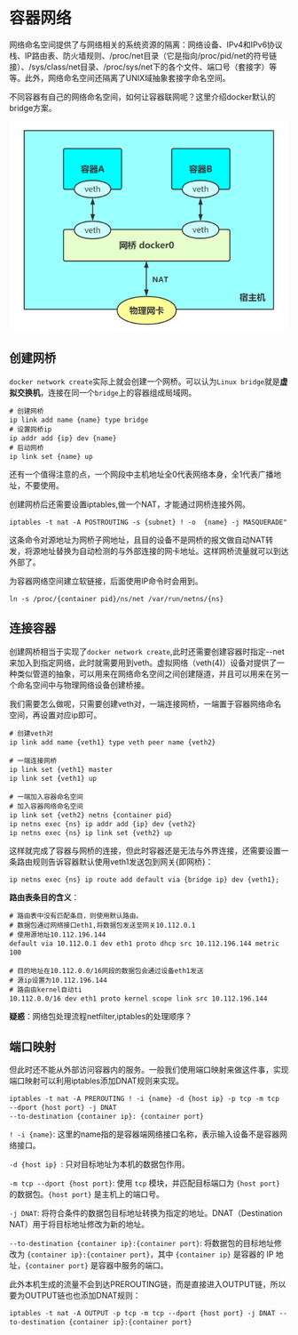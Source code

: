 # 容器网络

网络命名空间提供了与网络相关的系统资源的隔离：网络设备、IPv4和IPv6协议栈、IP路由表、防火墙规则、/proc/net目录（它是指向/proc/pid/net的符号链接）、/sys/class/net目录、/proc/sys/net下的各个文件、端口号（套接字）等等。此外，网络命名空间还隔离了UNIX域抽象套接字命名空间。

不同容器有自己的网络命名空间，如何让容器联网呢？这里介绍docker默认的bridge方案。

![img](assets\docker-bridge-network.png)

## 创建网桥

`docker network create`实际上就会创建一个网桥。可以认为`Linux bridge`就是**虚拟交换机**，连接在同一个`bridge`上的容器组成局域网。

```
# 创建网桥
ip link add name {name} type bridge
# 设置网桥ip
ip addr add {ip} dev {name}
# 启动网桥
ip link set {name} up
```

还有一个值得注意的点，一个网段中主机地址全0代表网络本身，全1代表广播地址，不要使用。

创建网桥后还需要设置iptables,做一个NAT，才能通过网桥连接外网。

```shell
iptables -t nat -A POSTROUTING -s {subnet} ! -o  {name} -j MASQUERADE"
```

这条命令对源地址为网桥子网地址，且目的设备不是网桥的报文做自动NAT转发，将源地址替换为自动检测的与外部连接的网卡地址。这样网桥流量就可以到达外部了。

为容器网络空间建立软链接，后面使用IP命令时会用到。

```
ln -s /proc/{container pid}/ns/net /var/run/netns/{ns}
```



## 连接容器

创建网桥相当于实现了`docker network create`,此时还需要创建容器时指定--net来加入到指定网络，此时就需要用到veth。虚拟网络（veth(4)）设备对提供了一种类似管道的抽象，可以用来在网络命名空间之间创建隧道，并且可以用来在另一个命名空间中与物理网络设备创建桥接。

我们需要怎么做呢，只需要创建veth对，一端连接网桥，一端置于容器网络命名空间，再设置对应ip即可。

```
# 创建veth对
ip link add name {veth1} type veth peer name {veth2}

# 一端连接网桥
ip link set {veth1} master
ip link set {veth1} up

# 一端加入容器命名空间
# 加入容器网络命名空间
ip link set {veth2} netns {container pid}
ip netns exec {ns} ip addr add {ip} dev {veth2}
ip netns exec {ns} ip link set {veth2} up
```

这样就完成了容器与网桥的连接，但此时容器还是无法与外界连接，还需要设置一条路由规则告诉容器默认使用veth1发送包到网关{即网桥}：

```
ip netns exec {ns} ip route add default via {bridge ip} dev {veth1};
```

**路由表条目的含义**：

```
# 路由表中没有匹配条目，则使用默认路由。
# 数据包通过网络接口eth1,将数据包发送至网关10.112.0.1
# 使用源地址10.112.196.144
default via 10.112.0.1 dev eth1 proto dhcp src 10.112.196.144 metric 100

# 目的地址在10.112.0.0/16网段的数据包会通过设备eth1发送
# 源ip设置为10.112.196.144
# 路由由kernel自动ti
10.112.0.0/16 dev eth1 proto kernel scope link src 10.112.196.144 
```

**疑惑**：网络包处理流程netfilter,iptables的处理顺序？

## 端口映射

但此时还不能从外部访问容器内的服务。一般我们使用端口映射来做这件事，实现端口映射可以利用iptables添加DNAT规则来实现。

```shell
iptables -t nat -A PREROUTING ! -i {name} -d {host ip} -p tcp -m tcp
--dport {host port} -j DNAT 
--to-destination {container ip}: {container port}
```

`! -i {name}`: 这里的name指的是容器端网络接口名称，表示输入设备不是容器网络接口。

`-d {host ip} `: 只对目标地址为本机的数据包作用。

`-m tcp --dport {host port}`: 使用 `tcp` 模块，并匹配目标端口为 `{host port}` 的数据包。`{host port}` 是主机上的端口号。

`-j DNAT`: 将符合条件的数据包目标地址转换为指定的地址。DNAT（Destination NAT）用于将目标地址修改为新的地址。

`--to-destination {container ip}:{container port}`: 将数据包的目标地址修改为 `{container ip}:{container port}`，其中 `{container ip}` 是容器的 IP 地址，`{container port}` 是容器中服务的端口。

此外本机生成的流量不会到达PREROUTING链，而是直接进入OUTPUT链，所以要为OUTPUT链也也添加DNAT规则：

```shell
iptables -t nat -A OUTPUT -p tcp -m tcp --dport {host port} -j DNAT --to-destination {container ip}:{container port}
```

